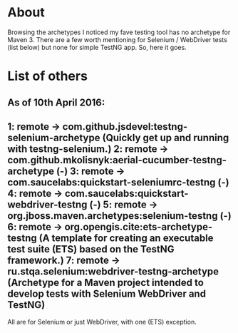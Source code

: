# About

Browsing the archetypes I noticed my fave testing tool has no archetype for Maven 3.
There are a few worth mentioning for Selenium / WebDriver tests (list below) but none for simple TestNG app.
So, here it goes.

# List of others
As of 10th April 2016:
----
1: remote -> com.github.jsdevel:testng-selenium-archetype (Quickly get up and running with testng-selenium.)
2: remote -> com.github.mkolisnyk:aerial-cucumber-testng-archetype (-)
3: remote -> com.saucelabs:quickstart-seleniumrc-testng (-)
4: remote -> com.saucelabs:quickstart-webdriver-testng (-)
5: remote -> org.jboss.maven.archetypes:selenium-testng (-)
6: remote -> org.opengis.cite:ets-archetype-testng (A template for creating an executable test suite (ETS) based on the TestNG framework.)
7: remote -> ru.stqa.selenium:webdriver-testng-archetype (Archetype for a Maven project intended to develop tests with Selenium WebDriver and TestNG)
----

All are for Selenium or just WebDriver, with one (ETS) exception.
